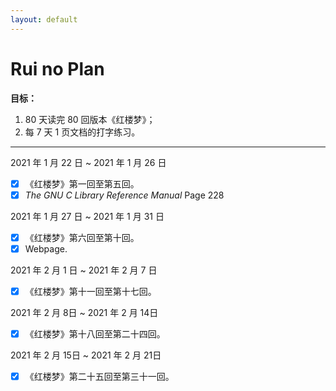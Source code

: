 ```yaml
---
layout: default
---
```


# Rui no Plan

**目标：**

1. 80 天读完 80 回版本《红楼梦》；
2. 每 7 天 1 页文档的打字练习。

---

2021 年 1 月 22 日 ~ 2021 年 1 月 26 日

- [x] 《红楼梦》第一回至第五回。
- [x] _The GNU C Library Reference Manual_ Page 228

2021 年 1 月 27 日 ~ 2021 年 1 月 31 日

- [x] 《红楼梦》第六回至第十回。
- [x] Webpage.

2021 年 2 月 1 日 ~ 2021 年 2 月 7 日

- [x] 《红楼梦》第十一回至第十七回。

2021 年 2 月 8日 ~ 2021 年 2 月 14日

- [x] 《红楼梦》第十八回至第二十四回。

2021 年 2 月 15日 ~ 2021 年 2 月 21日

- [x] 《红楼梦》第二十五回至第三十一回。  